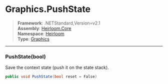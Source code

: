 # Graphics.PushState

> **Framework**: .NETStandard,Version=v2.1  
> **Assembly**: [Heirloom.Core][0]  
> **Namespace**: [Heirloom][0]  
> **Type**: [Graphics][1]  

--------------------------------------------------------------------------------

### PushState(bool)

Save the context state (push it on the state stack).

```cs
public void PushState(bool reset = False)
```

[0]: ..\Heirloom.Core.md
[1]: Heirloom.Graphics.md
